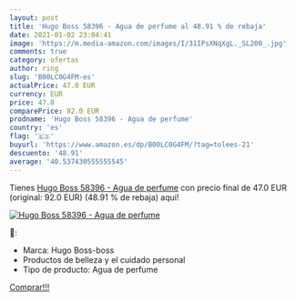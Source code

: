 ```yaml
---
layout: post
title: 'Hugo Boss 58396 - Agua de perfume al 48.91 % de rebaja'
date: 2021-01-02 23:04:41
image: 'https://m.media-amazon.com/images/I/31IPsXNqXgL._SL200_.jpg'
comments: true
category: ofertas
author: ring
slug: 'B00LC0G4FM-es'
actualPrice: 47.0 EUR
currency: EUR
price: 47.0
comparePrice: 92.0 EUR
prodname: 'Hugo Boss 58396 - Agua de perfume'
country: 'es'
flag: '🇪🇸'
buyurl: 'https://www.amazon.es/dp/B00LC0G4FM/?tag=tolees-21'
descuento: '48.91'
average: '40.537430555555545'
---
```


Tienes [Hugo Boss 58396 - Agua de perfume](https://www.amazon.es/dp/B00LC0G4FM/?tag=tolees-21) con precio final de  47.0 EUR (original: 92.0 EUR) (48.91 %  de rebaja) aqui!

[![Hugo Boss 58396 - Agua de perfume](https://m.media-amazon.com/images/I/31IPsXNqXgL._SL200_.jpg)](https://www.amazon.es/dp/B00LC0G4FM/?tag=tolees-21)

🔎:

- Marca: Hugo Boss-boss
- Productos de belleza y el cuidado personal
- Tipo de producto: Agua de perfume

[Comprar!!!](https://www.amazon.es/dp/B00LC0G4FM/?tag=tolees-21)
